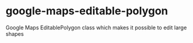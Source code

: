 google-maps-editable-polygon
============================

Google Maps EditablePolygon class which makes it possible to edit large shapes
